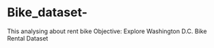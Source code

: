 # Bike_dataset-
This analysing about rent bike Objective: Explore Washington D.C. Bike Rental Dataset

